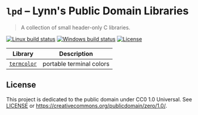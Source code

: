 # `lpd` &ndash; Lynn's Public Domain Libraries
> A collection of small header-only C libraries.

[![Linux build status](https://img.shields.io/travis-ci/com/LynnKirby/lpd/master.svg?style=flat-square&label=Linux%20build)](https://travis-ci.com/LynnKirby/lpd)
[![Windows build status](https://img.shields.io/appveyor/ci/LynnKirby/lpd/master.svg?style=flat-square&label=Windows%20build)](https://ci.appveyor.com/project/LynnKirby/lpd)
[![License](https://img.shields.io/github/license/LynnKirby/lpd.svg?style=flat-square)](https://creativecommons.org/publicdomain/zero/1.0/)

| Library                                | Description              |
| -------------------------------------- | ------------------------ |
| [`termcolor`](include/lpd/termcolor.h) | portable terminal colors |

## License

This project is dedicated to the public domain under CC0 1.0 Universal. See
[LICENSE](./LICENSE.txt) or <https://creativecommons.org/publicdomain/zero/1.0/>.
